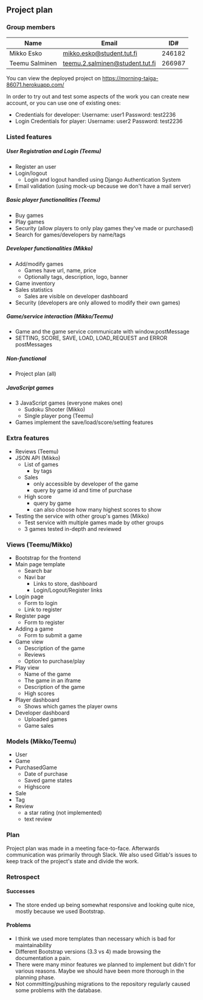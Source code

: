 ## Project plan


### Group members

|     Name           |              Email               |      ID#       |
| ------------------ | -------------------------------- | -------------- |
| Mikko Esko         | mikko.esko@student.tut.fi        |     246182     |
| Teemu Salminen     | teemu.2.salminen@student.tut.fi  |     266987     |

You can view the deployed project on https://morning-taiga-86071.herokuapp.com/

In order to try out and test some aspects of the work you can create new account, or you can use one of existing ones:

* Credentials for developer: Username: user1 Password: test2236 
* Login Credentials for player: Username: user2 Password: test2236 

### Listed features

##### User Registration and Login (Teemu)
 * Register an user
 * Login/logout
   * Login and logout handled using Django Authentication System
 * Email validation (using mock-up because we don't have a mail server)

##### Basic player functionalities (Teemu)
 * Buy games
 * Play games
 * Security (allow players to only play games they've made or purchased)
 * Search for games/developers by name/tags

##### Developer functionalities (Mikko)
 * Add/modify games
    * Games have url, name, price
    * Optionally tags, description, logo, banner
 * Game inventory
 * Sales statistics
    * Sales are visible on developer dashboard
 * Security (developers are only allowed to modify their own games)

##### Game/service interaction (Mikko/Teemu)
 * Game and the game service communicate with window.postMessage
 * SETTING, SCORE, SAVE, LOAD, LOAD_REQUEST and ERROR postMessages

##### Non-functional 
 * Project plan (all)

##### JavaScript games
 * 3 JavaScript games (everyone makes one)
    * Sudoku Shooter (Mikko)
    * Single player pong (Teemu)
 * Games implement the save/load/score/setting features

### Extra features

* Reviews (Teemu)
* JSON API (Mikko)
    * List of games
        * by tags
    * Sales
        * only accessible by developer of the game
        * query by game id and time of purchase
    * High score
        * query by game
        * can also choose how many highest scores to show
* Testing the service with other group's games (Mikko)
    * Test service with multiple games made by other groups
    * 3 games tested in-depth and reviewed


### Views (Teemu/Mikko)
* Bootstrap for the frontend
* Main page template
    * Search bar
    * Navi bar
        * Links to store, dashboard
        * Login/Logout/Register links
* Login page
    * Form to login
    * Link to register
* Register page
    * Form to register
* Adding a game
    * Form to submit a game
* Game view
    * Description of the game
    * Reviews
    * Option to purchase/play
* Play view
    * Name of the game
    * The game in an iframe
    * Description of the game
    * High scores
* Player dashboard
    * Shows which games the player owns
* Developer dashboard
    * Uploaded games
    * Game sales


### Models (Mikko/Teemu)
* User
* Game
* PurchasedGame
    * Date of purchase
    * Saved game states
    * Highscore
* Sale
* Tag
* Review
    * a star rating (not implemented)
    * text review


### Plan
Project plan was made in a meeting face-to-face. Afterwards communication was primarily through Slack. We also used Gitlab's issues to keep track of the project's state and divide the work.

### Retrospect

#### Successes
* The store ended up being somewhat responsive and looking quite nice, mostly because we used Bootstrap.

#### Problems
* I think we used more templates than necessary which is bad for maintainability
* Different Bootstrap versions (3.3 vs 4) made browsing the documentation a pain.
* There were many minor features we planned to implement but didn't for various reasons. Maybe we should have been more thorough in the planning phase.
* Not committing/pushing migrations to the repository regularly caused some problems with the database.
